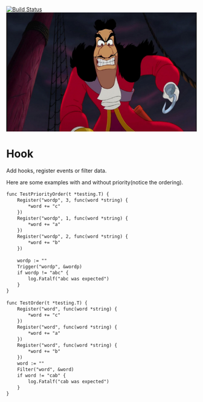 [![Build Status](https://travis-ci.org/kcmerrill/hook.svg?branch=master)](https://travis-ci.org/kcmerrill/hook)
![hook](captain.hook.jpg)

# Hook

Add hooks, register events or filter data. 

Here are some examples with and without priority(notice the ordering). 
```golang
func TestPriorityOrder(t *testing.T) {
	Register("wordp", 3, func(word *string) {
		*word += "c"
	})
	Register("wordp", 1, func(word *string) {
		*word += "a"
	})
	Register("wordp", 2, func(word *string) {
		*word += "b"
	})

	wordp := ""
	Trigger("wordp", &wordp)
	if wordp != "abc" {
		log.Fatalf("abc was expected")
	}
}

func TestOrder(t *testing.T) {
	Register("word", func(word *string) {
		*word += "c"
	})
	Register("word", func(word *string) {
		*word += "a"
	})
	Register("word", func(word *string) {
		*word += "b"
	})
	word := ""
	Filter("word", &word)
	if word != "cab" {
		log.Fatalf("cab was expected")
	}
}
```